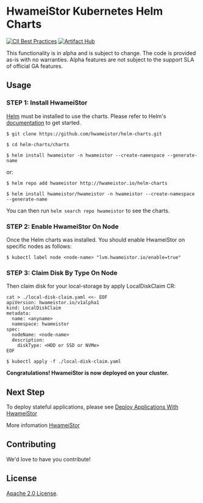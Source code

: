 # HwameiStor Kubernetes Helm Charts

[![CII Best Practices](https://bestpractices.coreinfrastructure.org/projects/5685/badge)](https://bestpractices.coreinfrastructure.org/projects/5685) [![Artifact Hub](https://img.shields.io/endpoint?url=https://artifacthub.io/badge/repository/hwameistor)](https://artifacthub.io/packages/search?repo=hwameistor)


This functionality is in alpha and is subject to change. The code is provided as-is with no warranties. Alpha features are not subject to the support SLA of official GA features.

## Usage

### STEP 1: Install HwameiStor

[Helm](https://helm.sh) must be installed to use the charts.
Please refer to Helm's [documentation](https://helm.sh/docs/) to get started.

```console
$ git clone https://github.com/hwameistor/helm-charts.git
```

```console
$ cd helm-charts/charts
```

```console
$ helm install hwameistor -n hwameistor --create-namespace --generate-name
```

or:

```console
$ helm repo add hwameistor http://hwameistor.io/helm-charts
```

```console
$ helm install hwameistor/hwameistor -n hwameistor --create-namespace --generate-name
```

You can then run `helm search repo hwameistor` to see the charts.

### STEP 2: Enable HwameiStor On Node

Once the Helm charts was installed. You should enable HwameiStor on specific nodes as follows:

```console
$ kubectl label node <node-name> "lvm.hwameistor.io/enable=true"
```

### STEP 3: Claim Disk By Type On Node

Then claim disk for your local-storage by apply LocalDiskClaim CR:

```console
cat > ./local-disk-claim.yaml <<- EOF
apiVersion: hwameistor.io/v1alpha1
kind: LocalDiskClaim
metadata:
  name: <anyname>
  namespace: hwameistor
spec:
  nodeName: <node-name>
  description:
    diskType: <HDD or SSD or NVMe>
EOF
```

```console
$ kubectl apply -f ./local-disk-claim.yaml
```

**Congratulations! HwameiStor is now deployed on your cluster.**

## Next Step

To deploy stateful applications, please see [Deploy Applications With HwameiStor](https://github.com/hwameistor/local-storage#step-3-create-storageclass)

More infomation [HwameiStor](https://hwameistor.io)

## Contributing

We'd love to have you contribute!

## License

<!-- Keep full URL links to repo files because this README syncs from main to gh-pages.  -->
[Apache 2.0 License](https://github.com/hwameistor/helm-charts/blob/helm/LICENSE).

